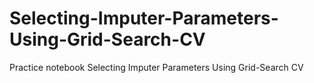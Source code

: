 # Selecting-Imputer-Parameters-Using-Grid-Search-CV
Practice notebook Selecting Imputer Parameters Using Grid-Search CV
